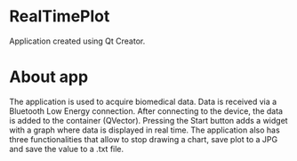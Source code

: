 # RealTimePlot
Application created using Qt Creator.

# About app
The application is used to acquire biomedical data. Data is received via a Bluetooth Low Energy connection. 
After connecting to the device, the data is added to the container (QVector). Pressing the Start button adds a widget with a graph where data is displayed in real time. The application also has three functionalities that allow to stop drawing a chart, save plot to a JPG and save the value to a .txt file.
